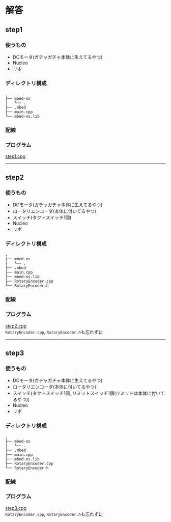 # 解答

## step1
### 使うもの
- DCモータ(ガチャガチャ本体に生えてるやつ)
- Nucleo
- リポ

### ディレクトリ構成
```
.
├── mbed-os
|   └── .
├── .mbed
├── main.cpp
└── mbed-os.lib
```

### 配線


### プログラム
[step1.cpp](https://github.com/wassy310/NITOC_Robocon/tree/master/practice_capsule)

---

## step2
### 使うもの
- DCモータ(ガチャガチャ本体に生えてるやつ)
- ロータリエンコーダ(本体に付いてるやつ)
- スイッチ(タクトスイッチ1個)
- Nucleo
- リポ

### ディレクトリ構成
```
.
├── mbed-os
|   └── .
├── .mbed
├── main.cpp
├── mbed-os.lib
├── RotaryEncoder.cpp
└── RotaryEncoder.h
```

### 配線


### プログラム
[step2.cpp](https://github.com/wassy310/NITOC_Robocon/tree/master/practice_capsule)  
`RotaryEncoder.cpp`, `RotaryEncoder.h`も忘れずに

---

## step3
### 使うもの
- DCモータ(ガチャガチャ本体に生えてるやつ)
- ロータリエンコーダ(本体に付いてるやつ)
- スイッチ(タクトスイッチ1個, リミットスイッチ1個(リミットは本体に付いてるやつ))
- Nucleo
- リポ

### ディレクトリ構成
```
.
├── mbed-os
|   └── .
├── .mbed
├── main.cpp
├── mbed-os.lib
├── RotaryEncoder.cpp
└── RotaryEncoder.h
```

### 配線


### プログラム
[step3.cpp](https://github.com/wassy310/NITOC_Robocon/tree/master/practice_capsule)  
`RotaryEncoder.cpp`, `RotaryEncoder.h`も忘れずに